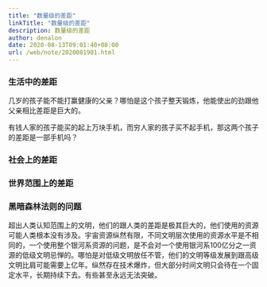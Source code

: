 ```yaml
---
title: "数量级的差距"
linkTitle: "数量级的差距"
description: 数量级的差距
author: denalon
date: 2020-08-13T09:01:40+08:00
url: /web/note/2020081901.html
---
```

### 生活中的差距

几岁的孩子能不能打赢健康的父亲？哪怕是这个孩子整天锻炼，他能使出的劲跟他父亲相比差距是巨大的。

有钱人家的孩子能买的起上万块手机，而穷人家的孩子买不起手机，那这两个孩子的差距是一部手机吗？

### 社会上的差距

### 世界范围上的差距

### 黑暗森林法则的问题

超出人类认知范围上的文明，他们的跟人类的差距是极其巨大的，他们使用的资源可能人类根本没有涉及。宇宙资源纵然有限，不同文明层次使用的资源水平是不相同的，一个使用整个银河系资源的问题，是不会对一个使用银河系100亿分之一资源的低级文明忌惮的。哪怕是对低级文明放任不管，他们的文明等级发展到跟高级文明比肩可能需要上亿年。纵然存在技术爆炸，但大部分时间文明只会待在一个固定水平，长期持续下去。有些甚至永远无法突破。


